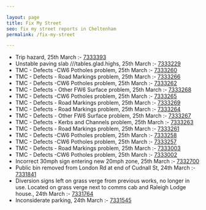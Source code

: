 ```yaml
---

layout: page
title: Fix My Street
seo: fix my street reports in Cheltenham
permalink: /fix-my-street

---
```


<!-- fix_marker starts -->

- Trip hazard, 25th March :- [7333393](https://www.fixmystreet.com/report/7333393)
- Unstable paving slab ///tables.glad.highs, 25th March :- [7333229](https://www.fixmystreet.com/report/7333229)
- TMC - Defects -CW6 Potholes  problem, 25th March :- [7333260](https://www.fixmystreet.com/report/7333260)
- TMC - Defects - Road Markings problem, 25th March :- [7333266](https://www.fixmystreet.com/report/7333266)
- TMC - Defects -CW6 Potholes  problem, 25th March :- [7333262](https://www.fixmystreet.com/report/7333262)
- TMC - Defects - Other FW6  Surface problem, 25th March :- [7333268](https://www.fixmystreet.com/report/7333268)
- TMC - Defects -CW6 Potholes  problem, 25th March :- [7333265](https://www.fixmystreet.com/report/7333265)
- TMC - Defects - Road Markings problem, 25th March :- [7333269](https://www.fixmystreet.com/report/7333269)
- TMC - Defects - Road Markings problem, 25th March :- [7333264](https://www.fixmystreet.com/report/7333264)
- TMC - Defects - Other FW6  Surface problem, 25th March :- [7333267](https://www.fixmystreet.com/report/7333267)
- TMC - Defects - Kerbs and Channels problem, 25th March :- [7333263](https://www.fixmystreet.com/report/7333263)
- TMC - Defects - Road Markings problem, 25th March :- [7333261](https://www.fixmystreet.com/report/7333261)
- TMC - Defects -CW6 Potholes  problem, 25th March :- [7333258](https://www.fixmystreet.com/report/7333258)
- TMC - Defects -CW6 Potholes  problem, 25th March :- [7333257](https://www.fixmystreet.com/report/7333257)
- TMC - Defects - Road Markings problem, 25th March :- [7333003](https://www.fixmystreet.com/report/7333003)
- TMC - Defects -CW6 Potholes  problem, 25th March :- [7333002](https://www.fixmystreet.com/report/7333002)
- Incorrect 30mph sign entering new 20mph zone, 25th March :- [7332700](https://www.fixmystreet.com/report/7332700)
- Public bin removed from London Rd at end of Cudnall St, 24th March :- [7331841](https://www.fixmystreet.com/report/7331841)
- Diversion signs left on grass verge from previous works, no longer in use. Located on grass verge next to comms cab and Raleigh Lodge house., 24th March :- [7331764](https://www.fixmystreet.com/report/7331764)
- Inconsiderate parking, 24th March :- [7331545](https://www.fixmystreet.com/report/7331545)

<!-- fix_marker ends -->